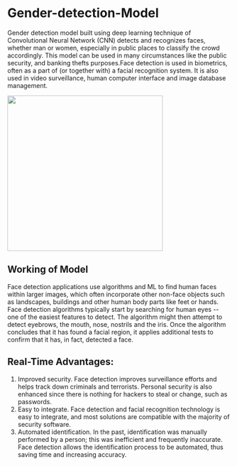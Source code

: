 # Gender-detection-Model

Gender detection model built using deep learning technique of Convolutional Neural Network (CNN) detects and recognizes faces, whether man or women, especially in public places to classify the crowd accordingly. This model can be used in many circumstances like the public security, and banking thefts purposes.Face detection is used in biometrics, often as a part of (or together with) a facial recognition system. It is also used in video surveillance, human computer interface and image database management.

<p align="left"> <img src="https://learnopencv.com/wp-content/uploads/2019/02/age-gender-out-fanning.jpg" height="350px" /> </p>

## Working of Model
Face detection applications use algorithms and ML to find human faces within larger images, which often incorporate other non-face objects such as landscapes, buildings and other human body parts like feet or hands. Face detection algorithms typically start by searching for human eyes -- one of the easiest features to detect. The algorithm might then attempt to detect eyebrows, the mouth, nose, nostrils and the iris. Once the algorithm concludes that it has found a facial region, it applies additional tests to confirm that it has, in fact, detected a face.

## Real-Time Advantages:
1) Improved security. Face detection improves surveillance efforts and helps track down criminals and terrorists. Personal security is also enhanced since there is nothing for hackers to steal or change, such as passwords.
2) Easy to integrate. Face detection and facial recognition technology is easy to integrate, and most solutions are compatible with the majority of security software.
3) Automated identification. In the past, identification was manually performed by a person; this was inefficient and frequently inaccurate. Face detection allows the identification process to be automated, thus saving time and increasing accuracy.
